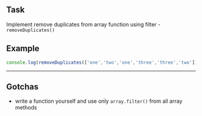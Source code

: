 ## Task

Implement remove duplicates from array function using filter - `removeDuplicates()`

## Example

```js
console.log(removeDuplicates(['one','two','one','three','three','two'])) // ['one','two','three']
```

---

## Gotchas

- write a function yourself and use only `array.filter()` from all array methods


